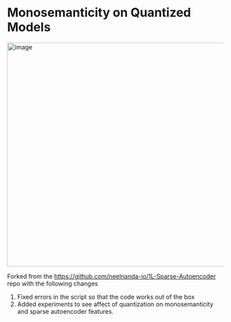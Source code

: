 # Monosemanticity on Quantized Models

<img width="522" alt="image" src="https://github.com/user-attachments/assets/f8627ddc-99e1-430a-8e1f-3e1f0db6a67f">


Forked from the https://github.com/neelnanda-io/1L-Sparse-Autoencoder repo with the following changes

1. Fixed errors in the script so that the code works out of the box
2. Added experiments to see affect of quantization on monosemanticity and sparse autoencoder features.

